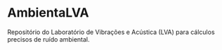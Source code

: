 # AmbientaLVA
Repositório do Laboratório de Vibrações e Acústica (LVA) para cálculos precisos de ruído ambiental.
